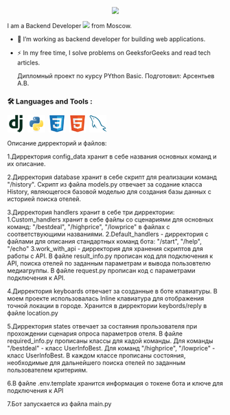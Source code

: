 <div id="header" align="center">
  <img src="https://media0.giphy.com/media/gh0RRgkTXedvF0pDc0/200.webp?cid=ecf05e47t754m7xu7dho35wtz6peo0tgq1cdki13wkcytklb&rid=200.webp&ct=g" width="400"/>
</div>
	
I am a Backend Developer <img src="https://media.giphy.com/media/WUlplcMpOCEmTGBtBW/giphy.gif" width="30"> from Moscow.	

- :telescope: I’m working as backend developer for building web applications.

- :zap: In my free time, I solve problems on GeeksforGeeks and read tech articles.

	Дипломный проект по курсу PYthon Basic.
	Подготовил: Арсентьев А.В.
	
### :hammer_and_wrench: Languages and Tools :
<div>
  <img src="https://github.com/devicons/devicon/blob/master/icons/django/django-plain.svg" title="Django" alt="Django" width="40" height="40"/>&nbsp;
  <img src="https://github.com/devicons/devicon/blob/master/icons/python/python-original.svg" title="Python" alt="Python" width="40" height="40"/>&nbsp;
  <img src="https://github.com/devicons/devicon/blob/master/icons/css3/css3-original.svg" title="CSS" alt="CSS" width="40" height="40"/>&nbsp;
  <img src="https://github.com/devicons/devicon/blob/master/icons/html5/html5-original.svg" title="HTML UI" alt="HTML UI" width="40" height="40"/>&nbsp;
  <img src="https://github.com/devicons/devicon/blob/master/icons/mysql/mysql-original.svg" title="MySQL" alt="MySQL" width="40" height="40"/>&nbsp;

Описание дирректорий и файлов:

1.Дирректория config_data хранит в себе названия основных
команд и их описание.

2.Дирректория database хранит в себе скрипт для реализации 
команд "/history". Скрипт из файла models.py отвечает за
содание класса History, являющегося базовой моделью для создания 
базы данных с историей поиска отелей.

3.Дирректория handlers хранит в себе три дирректории:
	1.Custom_handlers хранит в себе файлы со сценариями для 
	  основных команд: "/bestdeal", "/highprice", "/lowprice"
          в файлах с соответствующими названиями.
	2.Default_handlers - дирректория с файлами для описания
	  стандартных команд бота: "/start", "/help", "/echo"
	3.work_with_api - дирректория для хранения скриптов для
	  работы с API. В файле result_info.py прописан код 
	  для подключения к API, поиска отелей по заданным параметрам 
	  и вывода пользовтелю медиагруппы.
	  В файле request.py прописан код с параметрами подключения
	  к API.

4.Дирректория keyboards отвечает за созданные в боте клавиатуры.
В моем проекте использовалась Inline клавиатура для отображения 
точной локации в городе. Хранится в дирректории keybords/reply в 
файле location.py

5.Дирректория states отвечает за состаяния прользователя при
прохождении сценария опроса параметров отеля.
В файле required_info.py прописаны классы для кадой команды.
Для команды "/bestdeal" - класс UserInfoBest.
Для команд "/highprice", "/lowprice" - класс UserInfoBest.
В каждом классе прописаны состояния, необходимые для дальнейшего поиска
отелей по заданным пользователем критериям. 

6.В файле .env.template хранится информация о токене бота и ключе для
  подключения к API

7.Бот запускается из файла main.py 
